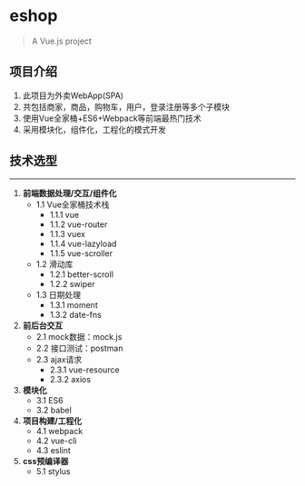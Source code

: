 # eshop

> A Vue.js project

## 项目介绍

1. 此项目为外卖WebApp(SPA)
2. 共包括商家，商品，购物车，用户，登录注册等多个子模块
3. 使用Vue全家桶+ES6+Webpack等前端最热门技术
4. 采用模块化，组件化，工程化的模式开发

## 技术选型

***
1. **前端数据处理/交互/组件化**
    * 1.1  Vue全家桶技术栈
        * 1.1.1 vue
        * 1.1.2 vue-router
        * 1.1.3 vuex
        * 1.1.4 vue-lazyload
        * 1.1.5 vue-scroller
    * 1.2 滑动库
        * 1.2.1 better-scroll
        * 1.2.2 swiper
    * 1.3 日期处理
        * 1.3.1 moment
        * 1.3.2 date-fns
2. **前后台交互**
    * 2.1  mock数据：mock.js
    * 2.2  接口测试：postman
    * 2.3  ajax请求
        * 2.3.1 vue-resource
        * 2.3.2 axios
3. **模块化**
    * 3.1  ES6
    * 3.2  babel
4. **项目构建/工程化**
    * 4.1  webpack
    * 4.2  vue-cli
    * 4.3  eslint
5. **css预编译器**
    * 5.1  stylus
